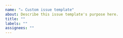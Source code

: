 ```yaml
---
name: "✏️ Custom issue template"
about: Describe this issue template's purpose here.
title: ""
labels: ""
assignees: ""
---
```

